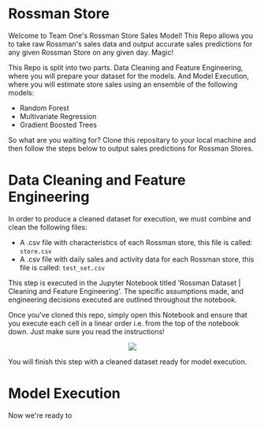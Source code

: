 # Rossman Store 

Welcome to Team One's Rossman Store Sales Model! This Repo allows you to take raw Rossman's sales data and output accurate
sales predictions for any given Rossman Store on any given day. Magic!

This Repo is split into two parts. Data Cleaning and Feature Engineering, where you will prepare your dataset for the 
models. And Model Execution, where you will estimate store sales using an ensemble of the following models:

* Random Forest
* Multivariate Regression
* Gradient Boosted Trees

So what are you waiting for? Clone this repositary to your local machine and then follow the steps below to output
sales predictions for Rossman Stores.


# Data Cleaning and Feature Engineering

In order to produce a cleaned dataset for execution, we must combine and clean the following files:

* A .csv file with characteristics of each Rossman store, this file is called: `store.csv`
* A .csv file with daily sales and activity data for each Rossman store, this file is called: `test_set.csv`

This step is executed in the Jupyter Notebook titled 'Rossman Dataset | Cleaning and Feature Engineering'. The specific
assumptions made, and engineering decisions executed are outlined throughout the notebook.

Once you've cloned this repo, simply open this Notebook and ensure that you execute each cell 
in a linear order i.e. from the top of the notebook down. Just make sure you read the instructions!


<p align="center">
  <img src="https://i.chzbgr.com/full/8396877568/hDEBA606B/"/>
</p>


You will finish this step with a cleaned dataset ready for model execution.


# Model Execution

Now we're ready to 
